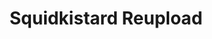 ---
slug: squidkistard-reupload
title: Squidkistard Reupload
description: "Squidkistard Reupload is an exciting online game. Play for free directly in your browser!"
icon: /images/new_mods/sprunkistard Reupload.png
url: https://wowtbc.net/sprunkin/sprunkstard-reupload/index.html
previewImage: /images/new_mods/sprunkistard Reupload.png
type: new mods

# SEO配置
seo:
  title: "Squidkistard Reupload - Play Free Online Game | Fun Browser Games"
  description: "Squidkistard Reupload - Play this fun online game for free in your browser. No download required!"
  ogImage: "/images/new_mods/sprunkistard Reupload.png"
  keywords: "squidkistard-reupload, online game, browser game, free game, new mods game, play online"

videoUrls:
  - https://www.youtube.com/embed/example1
  - https://www.youtube.com/embed/example2

whyPlay:
  title: "Why Play Squidkistard Reupload?"
  items:
    - "Immersive Gameplay: Squidkistard Reupload offers an engaging and immersive gaming experience that will keep you entertained for hours"
    - "Challenging Levels: Test your skills with increasingly difficult challenges and obstacles"
    - "Beautiful Graphics: Enjoy stunning visuals and smooth animations that bring the game world to life"
    - "Regular Updates: New content and features are added regularly to keep the game fresh and exciting"
    - "Free to Play: Experience all the fun without spending a penny"
    - "Community Features: Connect with other players, share strategies, and compete for high scores"
    - "Cross-Platform: Play on any device with a web browser, no downloads required"

features:
  title: "Key Features of Squidkistard Reupload"
  image: "/images/new_mods/sprunkistard Reupload.png"
  items:
    - "Intuitive Controls: Easy to learn controls make Squidkistard Reupload accessible for players of all skill levels"
    - "Multiple Game Modes: Enjoy various gameplay options that provide different challenges and experiences"
    - "Character Customization: Personalize your gaming experience with unique characters and items"
    - "Achievement System: Complete special tasks to earn rewards and recognition"
    - "Leaderboards: Compete with players worldwide and see who can achieve the highest scores"

characteristics:
  title: "Game Characteristics"
  image: "/images/new_mods/sprunkistard Reupload.png"
  items:
    - "Genre: New mods game with elements of strategy and skill"
    - "Difficulty: Suitable for both casual gamers and those seeking a challenge"
    - "Play Time: Quick sessions or extended gameplay, depending on your preference"
    - "Art Style: Vibrant and engaging visuals that enhance the gaming experience"
    - "Sound Design: Immersive audio that complements the gameplay perfectly"

info: "Squidkistard Reupload is an exciting online game that offers players a unique and engaging gaming experience. With its intuitive controls, stunning visuals, and challenging gameplay, Squidkistard Reupload provides hours of entertainment for players of all ages and skill levels. Whether you're looking for a quick gaming session during a break or an extended play session, Squidkistard Reupload delivers an immersive experience that will keep you coming back for more. The game features multiple levels of increasing difficulty, ensuring that players are constantly challenged as they progress. With regular updates adding new content and features, Squidkistard Reupload remains fresh and exciting, providing endless entertainment options for its growing community of players."

howToPlayIntro: "Welcome to Squidkistard Reupload! This guide will walk you through the basics and help you master the game. Whether you're a beginner or looking to improve your skills, these tips and instructions will enhance your gaming experience."

howToPlaySteps:
  - title: "Getting Started"
    description: "Begin your Squidkistard Reupload adventure by familiarizing yourself with the controls. Use your keyboard or mouse to navigate through the game interface. The tutorial will guide you through the basic mechanics and help you understand the objectives."
  - title: "Understanding the Objectives"
    description: "In Squidkistard Reupload, your main goal is to progress through levels by completing specific objectives. Each level presents unique challenges that require different strategies and approaches."
  - title: "Mastering the Controls"
    description: "Practice using the controls to improve your precision and reaction time. Squidkistard Reupload requires quick reflexes and strategic thinking to overcome obstacles and defeat opponents."
  - title: "Utilizing Power-ups"
    description: "Collect power-ups throughout the game to enhance your abilities and overcome difficult challenges. Each power-up offers unique advantages that can be crucial for success."
  - title: "Developing Strategies"
    description: "As you progress in Squidkistard Reupload, develop effective strategies for different scenarios. Analyze patterns, anticipate challenges, and adapt your approach to maximize your performance."

faq:
  title: "Frequently Asked Questions about Squidkistard Reupload"
  items:
    - question: "Is Squidkistard Reupload free to play?"
      answer: "Yes, Squidkistard Reupload is completely free to play directly in your web browser. No downloads or purchases are required to enjoy the full game experience."
    - question: "Can I play Squidkistard Reupload on mobile devices?"
      answer: "Yes, Squidkistard Reupload is optimized for both desktop and mobile play. You can enjoy the game on any device with a web browser and internet connection."
    - question: "Are there any in-game purchases?"
      answer: "While Squidkistard Reupload is free to play, there may be optional in-game purchases available for cosmetic items or additional features that don't affect core gameplay."
    - question: "How often is Squidkistard Reupload updated?"
      answer: "The developers regularly update Squidkistard Reupload with new content, features, and improvements based on player feedback and game performance."
    - question: "Can I play Squidkistard Reupload offline?"
      answer: "Currently, Squidkistard Reupload requires an internet connection to play as it's a browser-based online game."
    - question: "Is Squidkistard Reupload suitable for children?"
      answer: "Yes, Squidkistard Reupload is designed to be family-friendly and suitable for players of all ages."
    - question: "How do I report bugs or issues?"
      answer: "If you encounter any problems while playing Squidkistard Reupload, you can report them through the game's support page or contact the developers directly through their website."
    - question: "Still Have Questions?"
      answer: "If you have additional questions about Squidkistard Reupload that aren't covered in this FAQ, please visit our support center or contact our customer service team for assistance."
---
